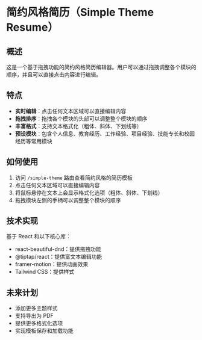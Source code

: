 # 简约风格简历（Simple Theme Resume）

## 概述

这是一个基于拖拽功能的简约风格简历编辑器。用户可以通过拖拽调整各个模块的顺序，并且可以直接点击内容进行编辑。

## 特点

- **实时编辑**：点击任何文本区域可以直接编辑内容
- **拖拽排序**：拖拽各个模块的头部可以调整整个模块的顺序
- **丰富格式**：支持文本格式化（粗体、斜体、下划线等）
- **预设模块**：包含个人信息、教育经历、工作经验、项目经验、技能专长和校园经历等常用模块

## 如何使用

1. 访问 `/simple-theme` 路由查看简约风格的简历模板
2. 点击任何文本区域可以直接编辑内容
3. 将鼠标悬停在文本上会显示格式化选项（粗体、斜体、下划线）
4. 拖拽模块左侧的手柄可以调整整个模块的顺序

## 技术实现

基于 React 和以下核心库：
- react-beautiful-dnd：提供拖拽功能
- @tiptap/react：提供富文本编辑功能
- framer-motion：提供动画效果
- Tailwind CSS：提供样式

## 未来计划

- 添加更多主题样式
- 支持导出为 PDF
- 提供更多格式化选项
- 实现模板保存和加载功能
